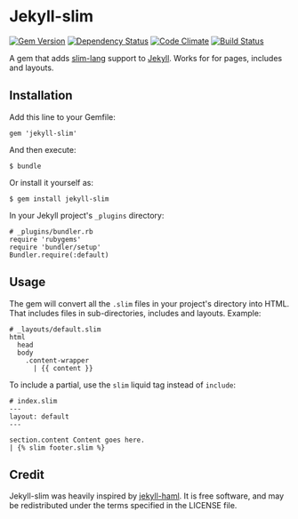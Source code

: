 # Jekyll-slim

[![Gem Version](https://badge.fury.io/rb/jekyll-slim.png)](http://badge.fury.io/rb/jekyll-slim) [![Dependency Status](https://gemnasium.com/kaishin/jekyll-slim.png)](https://gemnasium.com/kaishin/jekyll-slim) [![Code Climate](https://codeclimate.com/github/kaishin/jekyll-slim.png)](https://codeclimate.com/github/kaishin/jekyll-slim) [![Build Status](https://travis-ci.org/kaishin/jekyll-slim.png)](https://travis-ci.org/kaishin/jekyll-slim)

A gem that adds [slim-lang](http://slim-lang.com) support to [Jekyll](http://github.com/mojombo/jekyll). Works for for pages, includes and layouts.

## Installation

Add this line to your Gemfile:

    gem 'jekyll-slim'

And then execute:

    $ bundle

Or install it yourself as:

    $ gem install jekyll-slim

In your Jekyll project's `_plugins` directory:

    # _plugins/bundler.rb
    require 'rubygems'
    require 'bundler/setup'
    Bundler.require(:default)

## Usage

The gem will convert all the `.slim` files in your project's directory into HTML. That includes files in sub-directories, includes and layouts. Example:

```haml
# _layouts/default.slim
html
  head
  body
    .content-wrapper
      | {{ content }}
```
To include a partial, use the `slim` liquid tag instead of `include`:

```haml
# index.slim
---
layout: default
---

section.content Content goes here.
| {% slim footer.slim %}

```

## Credit

Jekyll-slim was heavily inspired by [jekyll-haml](https://github.com/samvincent/jekyll-haml). It is free software, and may be redistributed under the terms specified in the LICENSE file.

